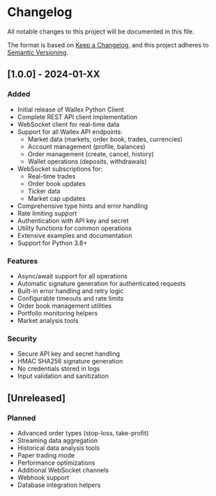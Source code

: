 # Changelog

All notable changes to this project will be documented in this file.

The format is based on [Keep a Changelog](https://keepachangelog.com/en/1.0.0/),
and this project adheres to [Semantic Versioning](https://semver.org/spec/v2.0.0.html).

## [1.0.0] - 2024-01-XX

### Added
- Initial release of Wallex Python Client
- Complete REST API client implementation
- WebSocket client for real-time data
- Support for all Wallex API endpoints:
  - Market data (markets, order book, trades, currencies)
  - Account management (profile, balances)
  - Order management (create, cancel, history)
  - Wallet operations (deposits, withdrawals)
- WebSocket subscriptions for:
  - Real-time trades
  - Order book updates
  - Ticker data
  - Market cap updates
- Comprehensive type hints and error handling
- Rate limiting support
- Authentication with API key and secret
- Utility functions for common operations
- Extensive examples and documentation
- Support for Python 3.8+

### Features
- Async/await support for all operations
- Automatic signature generation for authenticated requests
- Built-in error handling and retry logic
- Configurable timeouts and rate limits
- Order book management utilities
- Portfolio monitoring helpers
- Market analysis tools

### Security
- Secure API key and secret handling
- HMAC SHA256 signature generation
- No credentials stored in logs
- Input validation and sanitization

## [Unreleased]

### Planned
- Advanced order types (stop-loss, take-profit)
- Streaming data aggregation
- Historical data analysis tools
- Paper trading mode
- Performance optimizations
- Additional WebSocket channels
- Webhook support
- Database integration helpers